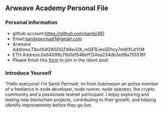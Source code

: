## Arweave Academy Personal File

### Personal information

- github account:https://github.com/sandy361
- Email:sandypermadi1@gmail.com
- Arweave Address:TlbvtXdQWS00ZtMevOX_m0jFBJes5Dhcy7mWXlJtYrM
- ETH Address:0x64099c7fb0d1546eff124ea234db3e98a755516f
- Please finish this [form](https://docs.google.com/forms/d/e/1FAIpQLSfWA5fIIcBgmRppm3jNz5vmf9Mai_QMVil-2pO4r7YKn_Zhtw/viewform?usp=sf_link) to join in the talent pool.

### Introduce Yourself
"Hello everyone! I'm Sandi Permadi, im from Indonesian an active member of a freelance in node developer, node runner, node operator, the crypto community and a passionate testnet participant. I enjoy exploring and testing new blockchain projects, contributing to their growth, and helping identify improvements before they go live.